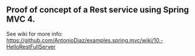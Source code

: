 ## Proof of concept of a Rest service using Spring MVC 4.

See wiki for more info: https://github.com/AntonioDiaz/examples.spring.mvc/wiki/10.-HelloRestFullServer
